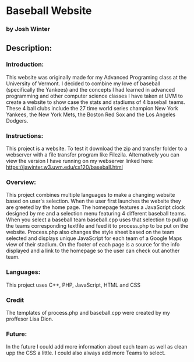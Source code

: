 # Baseball Website
### by Josh Winter
## Description:
### Introduction:
This website was originally made for my Advanced Programing class at the University of Vermont. I decided to combine my love of baseball (specifically
the Yankees) and the concepts I had learned in advanced programming and other computer science classes I have taken at UVM to create a website to show
case the stats and stadiums of 4 baseball teams. These 4 ball clubs include the 27 time world series champion New York Yankees, the New York Mets, the
Boston Red Sox and the Los Angeles Dodgers.
### Instructions:
This project is a website. To test it download the zip and transfer folder to a webserver with a file transfer program
like Filezila. Alternatively you can view the version I have running on my webserver linked here: https://jawinter.w3.uvm.edu/cs120/baseball.html
### Overview:
This project combines multiple languages to make a changing website based on user's selection. When the user first launches
the website they are greeted by the home page. The homepage features a JavaScript clock designed by me and a selection menu featuring
4 different baseball teams. When you select a baseball team baseball.cpp uses that selection to pull up the teams corresponding textfile
and feed it to process.php to be put on the website. Process.php also changes the style sheet based on the team selected and displays
unique JavaScript for each team of a Google Maps view of their stadium. On the footer of each page is a source for the info displayed 
and a link to the homepage so the user can check out another team.
### Languages:
This project uses C++, PHP, JavaScript, HTML and CSS
### Credit
The templates of process.php and baseball.cpp were created by my proffesor Lisa Dion.
### Future:
In the future I could add more information about each team as well as clean upp the CSS a little. I could also always add
more Teams to select.
